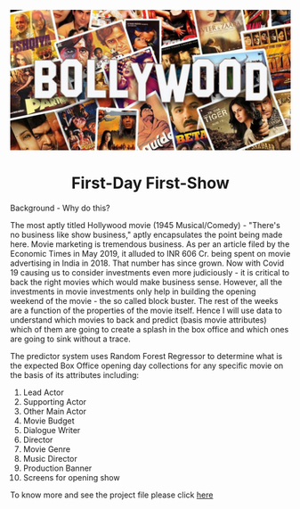 ![enter image description here](https://github.com/ArijitChakrabarti/Box-Office-Predictor/blob/main/Bolly.jpeg?raw=true)


<h1><center><strong>First-Day First-Show</strong></center></h1>

Background - Why do this?

The most aptly titled Hollywood movie (1945 Musical/Comedy) - "There's no business like show business," aptly encapsulates the point being made here.  Movie marketing is tremendous business.  As per an article filed by the Economic Times in May 2019, it alluded to INR 606 Cr. being spent on movie advertising in India in 2018.  That number has since grown.  Now with Covid 19 causing us to consider investments even more judiciously - it is critical to back the right movies which would make business sense.  However, all the investments in movie investments only help in building the opening weekend of the movie - the so called block buster.  The rest of the weeks are a function of the properties of the movie itself. Hence I will use data to understand which movies to back and predict (basis movie attributes) which of them are going to create a splash in the box office and which ones are going to sink without a trace.

The predictor system uses Random Forest Regressor to determine what is the expected Box Office opening day collections for any specific movie on the basis of its attributes including:

 1. Lead Actor
 2. Supporting Actor
 3. Other Main Actor
 4. Movie Budget
 5. Dialogue Writer
 6. Director
 7. Movie Genre
 8. Music Director
 9. Production Banner
 10. Screens for opening show 

To know more and see the project file please click [here](https://github.com/ArijitChakrabarti/Box-Office-Predictor/blob/main/Project%20Ver%201.0.ipynb)
